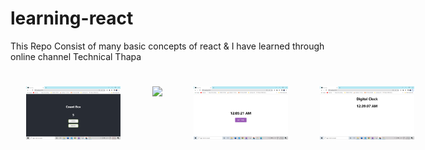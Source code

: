 # learning-react
This Repo Consist of many basic concepts of react &amp; I have learned through online channel Technical Thapa

<div style="display: flex; flex-direction:row;justify-content: space-around;">
  <img style="width:30%; margin:5%" src="react_tech-thappa/day3/count-box/count-box.png" />
  <img style="width:30%; margin:5%" src="react_tech-thappa/day3/slot-machine/slotmachine.png" />
  <img style="width:30%; margin:5%" src="react_tech-thappa/day3/basic-clock/getTime.png" />
  <img style="width:30%; margin:5%" src="react_tech-thappa/day3/digi-clock/digi-clock.png" />
  <a href="https://learning-react-handling-events.vercel.app/" target="_blank">
    <img style="width:30%; margin:5%" src="react_tech-thappa/day3/handling-events/handling-events.png" />
  </a>
   <a href="https://learning-react-basic-form1.vercel.app/" target="_blank">
    <img style="width:30%; margin:5%" src="react_tech-thappa/day4/basic-form1/basic-form1.png" />
  </a>
   <a href="https://learning-react-vert.vercel.app/" target="_blank">
    <img style="width:30%; margin:5%" src="react_tech-thappa/day4/basic-login-form-showName/showName.png" />
  </a>
<!-- <img style="width:30%; margin:5%" src="react_tech-thappa/day"> -->
</div>
